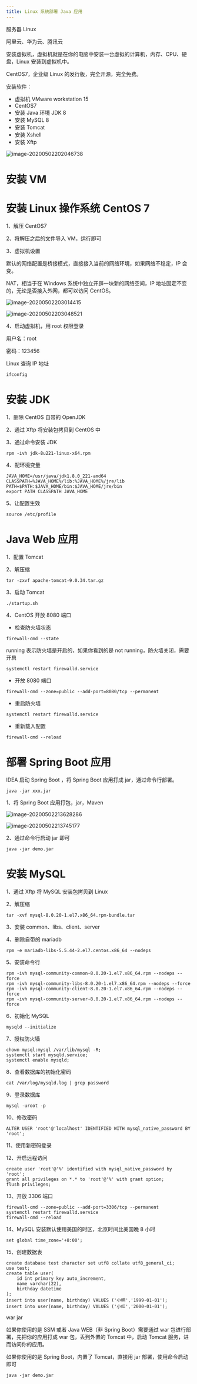 ```yaml
---
title: Linux 系统部署 Java 应用
---
```


服务器 Linux 

阿里云、华为云、腾讯云

安装虚拟机，虚拟机就是在你的电脑中安装一台虚拟的计算机，内存、CPU、硬盘，Linux 安装到虚拟机中。

CentOS7，企业级 Linux 的发行版，完全开源，完全免费。

安装软件：

- 虚拟机 VMware workstation 15
- CentOS7
- 安装 Java 环境 JDK 8
- 安装 MySQL 8
- 安装 Tomcat
- 安装 Xshell
- 安装 Xftp

![image-20200502202046738](C:\Users\ningn\AppData\Roaming\Typora\typora-user-images\image-20200502202046738.png)

# 安装 VM

# 安装 Linux 操作系统 CentOS 7

1、解压 CentOS7

2、将解压之后的文件导入 VM，运行即可

3、虚拟机设置

默认的网络配置是桥接模式，直接接入当前的网络环境，如果网络不稳定，IP 会变。

NAT，相当于在 Windows 系统中独立开辟一块新的网络空间，IP 地址固定不变的，无论是否接入外网，都可以访问 CentOS。

![image-20200502203014415](C:\Users\ningn\AppData\Roaming\Typora\typora-user-images\image-20200502203014415.png)

![image-20200502203048521](C:\Users\ningn\AppData\Roaming\Typora\typora-user-images\image-20200502203048521.png)

4、启动虚拟机，用 root 权限登录

用户名：root

密码：123456

Linux 查询 IP 地址

```
ifconfig
```

# 安装 JDK

1、删除 CentOS 自带的 OpenJDK

2、通过 Xftp 将安装包拷贝到 CentOS 中

3、通过命令安装 JDK

```
rpm -ivh jdk-8u221-linux-x64.rpm
```

4、配环境变量

```
JAVA_HOME=/usr/java/jdk1.8.0_221-amd64
CLASSPATH=%JAVA_HOME%/lib:%JAVA_HOME%/jre/lib
PATH=$PATH:$JAVA_HOME/bin:$JAVA_HOME/jre/bin
export PATH CLASSPATH JAVA_HOME
```

5、让配置生效

```
source /etc/profile
```



# Java Web 应用

1、配置 Tomcat

2、解压缩

```
tar -zxvf apache-tomcat-9.0.34.tar.gz
```

3、启动 Tomcat

```
./startup.sh
```

4、CentOS 开放 8080 端口

- 检查防火墙状态

```
firewall-cmd --state
```

running 表示防火墙是开启的，如果你看到的是 not running，防火墙关闭，需要开启

```
systemctl restart firewalld.service
```

- 开放 8080 端口

```
firewall-cmd --zone=public --add-port=8080/tcp --permanent
```

- 重启防火墙

```
systemctl restart firewalld.service
```

- 重新载入配置

```
firewall-cmd --reload
```



# 部署 Spring Boot 应用

IDEA 启动 Spring Boot ，将 Spring Boot 应用打成 jar，通过命令行部署。

```
java -jar xxx.jar
```

1、将 Spring Boot 应用打包，jar，Maven

![image-20200502213628286](C:\Users\ningn\AppData\Roaming\Typora\typora-user-images\image-20200502213628286.png)

![image-20200502213745177](C:\Users\ningn\AppData\Roaming\Typora\typora-user-images\image-20200502213745177.png)

2、通过命令行启动 jar 即可

```
java -jar demo.jar
```



# 安装 MySQL

1、通过 Xftp 将 MySQL 安装包拷贝到 Linux

2、解压缩

```
tar -xvf mysql-8.0.20-1.el7.x86_64.rpm-bundle.tar 
```

3、安装 common、libs、client、server

4、删除自带的 mariadb

```
rpm -e mariadb-libs-5.5.44-2.el7.centos.x86_64 --nodeps
```

5、安装命令行

```
rpm -ivh mysql-community-common-8.0.20-1.el7.x86_64.rpm --nodeps --force
rpm -ivh mysql-community-libs-8.0.20-1.el7.x86_64.rpm --nodeps --force
rpm -ivh mysql-community-client-8.0.20-1.el7.x86_64.rpm --nodeps --force
rpm -ivh mysql-community-server-8.0.20-1.el7.x86_64.rpm --nodeps --force
```

6、初始化 MySQL

```
mysqld --initialize
```

7、授权防火墙

```
chown mysql:mysql /var/lib/mysql -R;
systemctl start mysqld.service;
systemctl enable mysqld;
```

8、查看数据库的初始化密码

```
cat /var/log/mysqld.log | grep password
```

9、登录数据库

```
mysql -uroot -p
```

10、修改密码

```
ALTER USER 'root'@'localhost' IDENTIFIED WITH mysql_native_password BY 'root';
```

11、使用新密码登录

12、开启远程访问

```
create user 'root'@'%' identified with mysql_native_password by 'root';
grant all privileges on *.* to 'root'@'%' with grant option;
flush privileges;
```

13、开放 3306 端口

```
firewall-cmd --zone=public --add-port=3306/tcp --permanent
systemctl restart firewalld.service
firewall-cmd --reload
```

14、MySQL 安装默认使用美国的时区，北京时间比美国晚 8 小时

```
set global time_zone='+8:00';
```

15、创建数据表

```
create database test character set utf8 collate utf8_general_ci;
use test;
create table user(
    id int primary key auto_increment,
    name varchar(22),
    birthday datetime
);
insert into user(name, birthday) VALUES ('小明','1999-01-01');
insert into user(name, birthday) VALUES ('小红','2000-01-01');
```

war jar

如果你使用的是 SSM 或者 Java WEB（非 Spring Boot）需要通过 war 包进行部署，先把你的应用打成 war 包，丢到外置的 Tomcat 中，启动 Tomcat 服务，进而访问你的应用。

如果你使用的是 Spring Boot，内置了 Tomcat，直接用 jar 部署，使用命令启动即可

```
java -jar demo.jar
```



